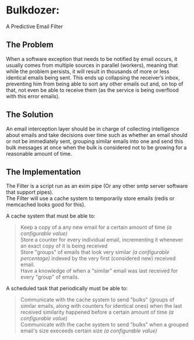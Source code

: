 Bulkdozer: 
=========
A Predictive Email Filter

The Problem
-----------

When a software exception that needs to be notified by email occurs, it usually comes from multiple sources in parallel (workers), meaning that while the problem persists, it will result in thousands of more or less identical emails being sent. This ends up collapsing the receiver’s inbox, preventing him from being able to sort any other emails out and, on top of that, not even be able to receive them (as the service is being overflood with this error emails). 

The Solution
------------

An email interception layer should be in charge of collecting intelligence about emails and take decisions over time such as whether an email should or not be immediately sent, grouping similar emails into one and send this bulk messages at once when the bulk is considered not to be growing for a reasonable amount of time.

The Implementation
------------------
The Filter is a script run as an exim pipe (Or any other smtp server software that support pipes).<br>
The Filter will use a cache system to temporarily store emails (redis or memcached looks good for this).

A cache system that must be able to:

> Keep a copy of a any new email for a certain amount of time *(a configurable value)*<br>
> Store a counter for every individual email, incrementing it whenever an exact copy of it is being received<br>
> Store "groups" of emails that look very similar *(a configurable percentage)* indexed by the very first (considered new) received email.<br>
> Have a knowledge of when a "similar" email was last received for every "group" of emails.<br>

A scheduled task that periodically must be able to:

> Communicate with the cache system to send "bulks" (groups of similar emails, along with counters for identical ones) when the last received similarity happened before a certain amount of time *(a configurable value)*<br>
> Communicate with the cache system to send "bulks" when a grouped email's size execeeds certain size *(a configurable value)*<br>
